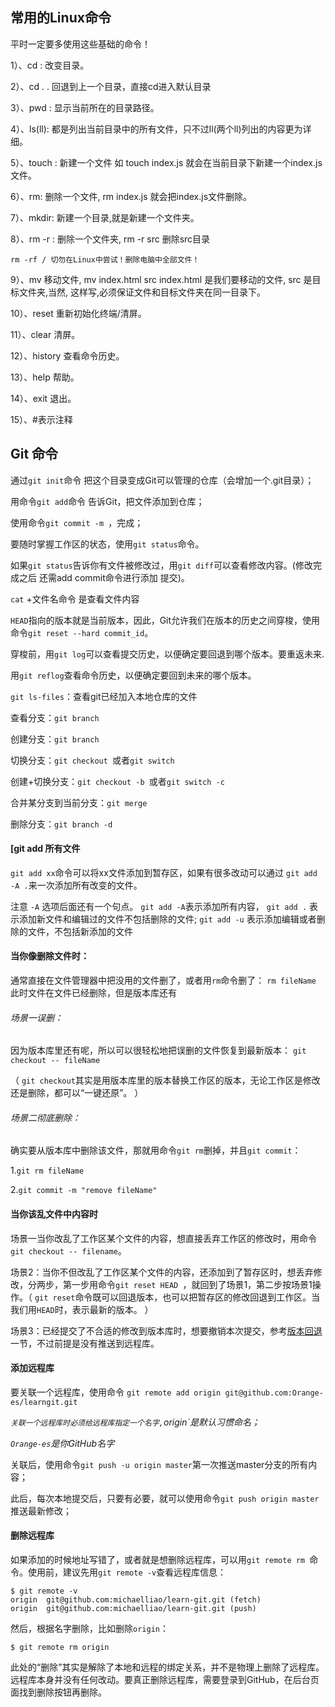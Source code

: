 ## 常用的Linux命令

平时一定要多使用这些基础的命令！

1）、cd : 改变目录。

2）、cd . . 回退到上一个目录，直接cd进入默认目录

3）、pwd : 显示当前所在的目录路径。

4）、ls(ll):  都是列出当前目录中的所有文件，只不过ll(两个ll)列出的内容更为详细。

5）、touch : 新建一个文件 如 touch index.js 就会在当前目录下新建一个index.js文件。

6）、rm:  删除一个文件, rm index.js 就会把index.js文件删除。

7）、mkdir:  新建一个目录,就是新建一个文件夹。

8）、rm -r :  删除一个文件夹, rm -r src 删除src目录

```
rm -rf / 切勿在Linux中尝试！删除电脑中全部文件！
```

9）、mv 移动文件, mv index.html src index.html 是我们要移动的文件, src 是目标文件夹,当然, 这样写,必须保证文件和目标文件夹在同一目录下。

10）、reset 重新初始化终端/清屏。

11）、clear 清屏。

12）、history 查看命令历史。

13）、help 帮助。

14）、exit 退出。

15）、#表示注释



## Git 命令

 通过`git init`命令 把这个目录变成Git可以管理的仓库（会增加一个.git目录）；

用命令`git add`命令 告诉Git，把文件添加到仓库； 

使用命令`git commit -m `，完成；

要随时掌握工作区的状态，使用`git status`命令。

如果`git status`告诉你有文件被修改过，用`git diff`可以查看修改内容。(修改完成之后 还需add commit命令进行添加 提交)。

`cat` +文件名命令 是查看文件内容

`HEAD`指向的版本就是当前版本，因此，Git允许我们在版本的历史之间穿梭，使用命令`git reset --hard commit_id`。

穿梭前，用`git log`可以查看提交历史，以便确定要回退到哪个版本。要重返未来.

用`git reflog`查看命令历史，以便确定要回到未来的哪个版本。

`git ls-files`：查看git已经加入本地仓库的文件

查看分支：`git branch`

创建分支：`git branch `

切换分支：`git checkout `或者`git switch `

创建+切换分支：`git checkout -b `或者`git switch -c `

合并某分支到当前分支：`git merge `

删除分支：`git branch -d `

#### [git add 所有文件

`git add xx`命令可以将xx文件添加到暂存区，如果有很多改动可以通过 `git add -A .`来一次添加所有改变的文件。

注意 `-A` 选项后面还有一个句点。 `git add -A`表示添加所有内容， `git add .` 表示添加新文件和编辑过的文件不包括删除的文件; `git add -u` 表示添加编辑或者删除的文件，不包括新添加的文件

#### 当你像删除文件时：

​	 通常直接在文件管理器中把没用的文件删了，或者用`rm`命令删了： `rm fileName` 此时文件在文件已经删除，但是版本库还有

###### 场景一误删： 

因为版本库里还有呢，所以可以很轻松地把误删的文件恢复到最新版本： `git checkout -- fileName`

（ `git checkout`其实是用版本库里的版本替换工作区的版本，无论工作区是修改还是删除，都可以“一键还原”。 ）

###### 场景二彻底删除：

 确实要从版本库中删除该文件，那就用命令`git rm`删掉，并且`git commit`：

1.`git rm fileName`  	

2.`git commit -m "remove fileName"`





#### 当你该乱文件中内容时

场景一当你改乱了工作区某个文件的内容，想直接丢弃工作区的修改时，用命令`git checkout -- filename`。

场景2：当你不但改乱了工作区某个文件的内容，还添加到了暂存区时，想丢弃修改，分两步，第一步用命令`git reset HEAD `，就回到了场景1，第二步按场景1操作。（ `git reset`命令既可以回退版本，也可以把暂存区的修改回退到工作区。当我们用`HEAD`时，表示最新的版本。 ）

场景3：已经提交了不合适的修改到版本库时，想要撤销本次提交，参考[版本回退](https://www.liaoxuefeng.com/wiki/896043488029600/897013573512192)一节，不过前提是没有推送到远程库。



#### 添加远程库

 要关联一个远程库，使用命令  `git remote add origin git@github.com:Orange-es/learngit.git`

 *`关联一个远程库时必须给远程库指定一个名字,`origin`是默认习惯命名；* 

*`Orange-es`是你GitHub名字*

关联后，使用命令`git push -u origin master`第一次推送master分支的所有内容；

此后，每次本地提交后，只要有必要，就可以使用命令`git push origin master`推送最新修改；

#### 删除远程库

如果添加的时候地址写错了，或者就是想删除远程库，可以用`git remote rm `命令。使用前，建议先用`git remote -v`查看远程库信息：

```
$ git remote -v
origin  git@github.com:michaelliao/learn-git.git (fetch)
origin  git@github.com:michaelliao/learn-git.git (push)
```

然后，根据名字删除，比如删除`origin`：

```
$ git remote rm origin
```

此处的“删除”其实是解除了本地和远程的绑定关系，并不是物理上删除了远程库。远程库本身并没有任何改动。要真正删除远程库，需要登录到GitHub，在后台页面找到删除按钮再删除。

